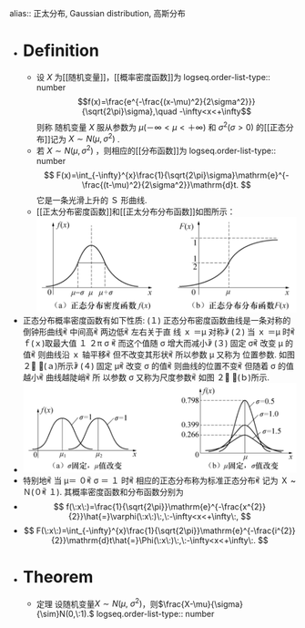 alias:: 正太分布, Gaussian distribution, 高斯分布

- # Definition
	- 设 $X$ 为[[随机变量]]，[[概率密度函数]]为
	  logseq.order-list-type:: number
	  $$f(x)=\frac{e^{-\frac{(x-\mu)^2}{2\sigma^2}}}{\sqrt{2\pi}\sigma},\quad -\infty<x<+\infty$$
	  则称 随机变量 $X$ 服从参数为 $μ(－∞ <μ<＋∞ )$ 和 $\sigma^2(\sigma>0)$ 的[[正态分布]]记为 $X\sim N(\mu, \sigma^2)$ .
	- 若 $X\sim N(\mu, \sigma^2)$ ，则相应的[[分布函数]]为
	  logseq.order-list-type:: number
	  $$
	  F(x)=\int_{-\infty}^{x}\frac{1}{\sqrt{2\pi}\sigma}\mathrm{e}^{-\frac{(t-\mu)^2}{2\sigma^2}}\mathrm{d}t.
	  $$
	  它是一条光滑上升的 Ｓ 形曲线.
	- [[正太分布密度函数]]和[[正太分布分布函数]]如图所示：
	  ![image.png](../assets/image_1698674679487_0.png)
- 正态分布概率密度函数有如下性质:
  (１) 正态分布密度函数曲线是一条对称的倒钟形曲线ꎬ 中间高ꎬ 两边低ꎬ 左右关于直
  线 ｘ ＝μ 对称ꎻ
  (２) 当 ｘ ＝μ 时ꎬ ｆ(ｘ)取最大值
  １
  ２π σ
  ꎬ 而这个值随 σ 增大而减小ꎻ
  (３) 固定 σꎬ 改变 μ 的值ꎬ 则曲线沿 ｘ 轴平移ꎬ 但不改变其形状ꎬ 所以参数 μ 又称为
  位置参数. 如图 ２􀆰 ７(ａ)所示ꎻ
  (４) 固定 μꎬ 改变 σ 的值ꎬ 则曲线的位置不变ꎬ 但随着 σ 的值越小ꎬ 曲线越陡峭ꎬ 所
  以参数 σ 又称为尺度参数ꎬ 如图 ２􀆰 ７(ｂ)所示.
- ![image.png](../assets/image_1698675065892_0.png)
- 特别地ꎬ 当 μ＝ ０ꎬ σ ＝ １ 时ꎬ 相应的正态分布称为标准正态分布ꎬ 记为 Ｘ ~ Ｎ(０ꎬ １).
  其概率密度函数和分布函数分别为
- $$
  f(\:x\:)=\frac{1}{\sqrt{2\pi}}\mathrm{e}^{-\frac{x^{2}}{2}}\hat{=}\varphi(\:x\:)\:,\:-\infty<x<+\infty\:,
  $$
- $$
  F(\:x\:)=\int_{-\infty}^{x}\frac{1}{\sqrt{2\pi}}\mathrm{e}^{-\frac{i^{2}}{2}}\mathrm{d}t\hat{=}\Phi(\:x\:)\:,\:-\infty<x<+\infty\:.
  $$
- # Theorem
	- 定理 设随机变量$X{\sim}N(\mu,\:\sigma^2)$，则$\frac{X-\mu}{\sigma}{\sim}N(0,\:1).$
	  logseq.order-list-type:: number